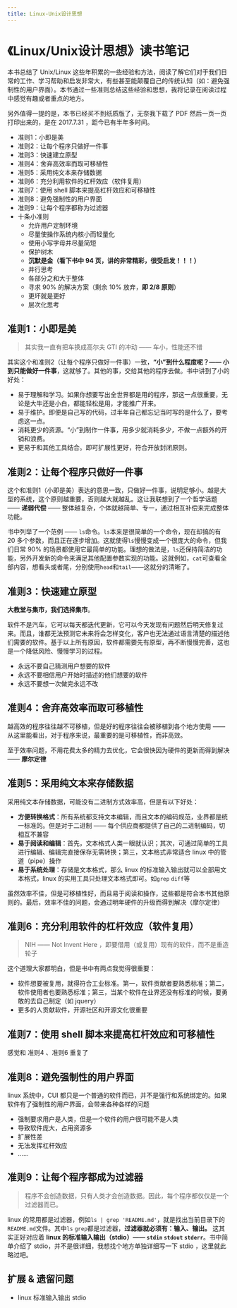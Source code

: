 ```yaml
---
title: Linux-Unix设计思想
---
```

# 《Linux/Unix设计思想》读书笔记

本书总结了 Unix/Linux 这些年积累的一些经验和方法，阅读了解它们对于我们日常的工作、学习帮助和启发非常大，有些甚至能颠覆自己的传统认知（如：避免强制性的用户界面）。本书通过一些准则总结这些经验和思想，我将记录在阅读过程中感觉有趣或者重点的地方。

另外值得一提的是，本书已经买不到纸质版了，无奈我下载了 PDF 然后一页一页打印出来的，是在 2017.7.31 ，距今已有半年多时间。

- 准则1：小即是美
- 准则2：让每个程序只做好一件事
- 准则3：快速建立原型
- 准则4：舍弃高效率而取可移植性
- 准则5：采用纯文本来存储数据
- 准则6：充分利用软件的杠杆效应（软件复用）
- 准则7：使用 shell 脚本来提高杠杆效应和可移植性
- 准则8：避免强制性的用户界面
- 准则9：让每个程序都称为过滤器
- 十条小准则
    - 允许用户定制环境
    - 尽量使操作系统内核小而轻量化
    - 使用小写字母并尽量简短
    - 保护树木
    - **沉默是金（看下书中 94 页，讲的非常精彩，很受启发！！！）**
    - 并行思考
    - 各部分之和大于整体
    - 寻求 90% 的解决方案（剩余 10% 放弃，**即 2/8 原则**）
    - 更坏就是更好
    - 层次化思考

## 准则1：小即是美

> 其实我一直有把车换成高尔夫 GTI 的冲动 —— 车小，性能还不错

其实这个和准则2（让每个程序只做好一件事）一致，**“小”到什么程度呢？—— 小到只能做好一件事**，这就够了。其他的事，交给其他的程序去做。书中讲到了小的好处：

- 易于理解和学习。如果你想要写出全世界都是用的程序，那这一点很重要，无论是大牛还是小白，都能轻松是用，才能推广开来。
- 易于维护。即便是自己写的代码，过半年自己都忘记当时写的是什么了，要考虑这一点。
- 消耗更少的资源。“小”到制作一件事，用多少就消耗多少，不做一点额外的开销和浪费。
- 更易于和其他工具结合。即可扩展性更好，符合开放封闭原则。

## 准则2：让每个程序只做好一件事

这个和准则1（小即是美）表达的意思一致，只做好一件事，说明足够小。越是大型的系统，这个原则越重要，否则越大就越乱。这让我联想到了一个哲学话题 —— **递弱代偿** —— 整体越复杂，个体就越简单、专一，通过相互补偿来完成整体功能。

书中列举了一个范例 —— `ls`命令。`ls`本来是很简单的一个命令，现在却搞的有 20 多个参数，而且正在逐步增加。这就使得`ls`慢慢变成一个很庞大的命令，但我们日常 90% 的场景都使用它最简单的功能。理想的做法是，`ls`还保持简洁的功能，另外开发新的命令来满足其他配置参数实现的功能。这就例如，`cat`可查看全部内容，想看头或者尾，分别使用`head`和`tail`——这就分的清晰了。

## 准则3：快速建立原型

**大教堂与集市，我们选择集市**。

软件不是汽车，它可以每天都迭代更新，它可以今天发现有问题然后明天修复过来。而且，谁都无法预测它未来将会怎样变化，客户也无法通过语言清楚的描述他们需要的软件。基于以上所有原因，软件都需要先有原型，再不断慢慢完善，这也是一个降低风险、慢慢学习的过程。

- 永远不要自己猜测用户想要的软件
- 永远不要相信用户开始时描述的他们想要的软件
- 永远不要想一次做完永远不改

## 准则4：舍弃高效率而取可移植性

越高效的程序往往越不可移植，但是好的程序往往会被移植到各个地方使用 —— 从这里能看出，对于程序来说，最重要的是可移植性，而非高效。

至于效率问题，不用花费太多的精力去优化，它会很快因为硬件的更新而得到解决 —— **摩尔定律**

## 准则5：采用纯文本来存储数据

采用纯文本存储数据，可能没有二进制方式效率高，但是有以下好处：

- **方便转换格式**：所有系统都支持文本编辑，而且文本的编码规范，业界都是统一标准的。但是对于二进制 —— 每个供应商都提供了自己的二进制编码，切相互不兼容
- **易于阅读和编辑**：首先，文本格式人类一眼就认识；其次，可通过简单的工具进行编辑、编辑完直接保存无需转换；第三，文本格式非常适合 linux 中的管道（pipe）操作
- **易于系统处理**：存储是文本格式，那么 linux 的标准输入输出就可以全部用文本格式，linux 的实用工具只处理文本格式即可。如`grep` `diff`等

虽然效率不佳，但是可移植性好，而且易于阅读和操作，这些都是符合本书其他原则的。最后，效率不佳的问题，会通过明年硬件的升级而得到解决（摩尔定律）

## 准则6：充分利用软件的杠杆效应（软件复用）

> NIH —— Not Invent Here ，即要借用（或复用）现有的软件，而不是重造轮子

这个道理大家都明白，但是书中有两点我觉得很重要：

- 软件想要被复用，就得符合工业标准。第一，软件贡献者要熟悉标准；第二，软件使用者也要熟悉标准；第三，当某个软件在业界还没有标准的时候，要勇敢的去自己制定（如 jquery）
- 更多的人贡献软件，开源社区和开源文化很重要


## 准则7：使用 shell 脚本来提高杠杆效应和可移植性

感觉和 准则4 、准则6 重复了

## 准则8：避免强制性的用户界面

linux 系统中，CUI 都只是一个普通的软件而已，并不是强行和系统绑定的。如果软件有了强制性的用户界面，会带来各种各样的问题

- 强制要求用户是人类，但是一个软件的用户很可能不是人类
- 导致软件庞大，占用资源多
- 扩展性差
- 无法发挥杠杆效应
- ……

## 准则9：让每个程序都成为过滤器

> 程序不会创造数据，只有人类才会创造数据。因此，每个程序都仅仅是一个过滤器而已。

linux 的常用都是过滤器，例如`ls | grep 'README.md'`，就是找出当前目录下的`README.md`文件。其中`ls` `grep`都是过滤器，**过滤器就必须有：输入、输出。** 这其实正好对应着 **linux 的标准输入输出（stdio）—— `stdin` `stdout` `stderr`**。书中简单介绍了 stdio，并不是很详细，我想找个地方单独详细写一下 stdio ，这里就此略过吧。

## 扩展 & 遗留问题

- linux 标准输入输出 stdio